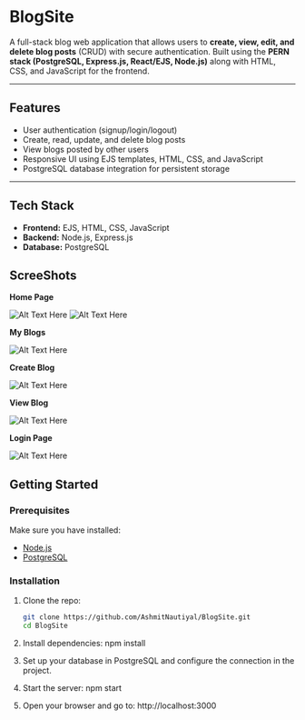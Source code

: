 # BlogSite 

A full-stack blog web application that allows users to **create, view, edit, and delete blog posts** (CRUD) with secure authentication. Built using the **PERN stack (PostgreSQL, Express.js, React/EJS, Node.js)** along with HTML, CSS, and JavaScript for the frontend.

---

## Features
- User authentication (signup/login/logout)  
- Create, read, update, and delete blog posts  
- View blogs posted by other users  
- Responsive UI using EJS templates, HTML, CSS, and JavaScript  
- PostgreSQL database integration for persistent storage  

---

## Tech Stack
- **Frontend:** EJS, HTML, CSS, JavaScript  
- **Backend:** Node.js, Express.js  
- **Database:** PostgreSQL

## ScreeShots

**Home Page**

![Alt Text Here](https://github.com/user-attachments/assets/f67fd191-2b94-4e29-890e-2ec858f91dd7)
![Alt Text Here](https://github.com/user-attachments/assets/f8e169cf-6bd6-49cf-87dd-c99d4f9365b6)

**My Blogs**

![Alt Text Here](https://github.com/user-attachments/assets/0ab5045d-8b63-47a4-8579-4bdf86e58d1d)

**Create Blog**

![Alt Text Here](https://github.com/user-attachments/assets/476cf60c-091d-484d-bfc8-3c953583b14c)

**View Blog**

![Alt Text Here](https://github.com/user-attachments/assets/f4d8ef4c-6abb-411f-a08e-33ee51426c11)

**Login Page**

![Alt Text Here](https://github.com/user-attachments/assets/a595e571-09dd-44b4-b553-5a5d2eb65d24)

## Getting Started

### Prerequisites
Make sure you have installed:  
- [Node.js](https://nodejs.org/)  
- [PostgreSQL](https://www.postgresql.org/)  

### Installation
1. Clone the repo:
   ```bash
   git clone https://github.com/AshmitNautiyal/BlogSite.git
   cd BlogSite
   
2. Install dependencies:
   npm install

4. Set up your database in PostgreSQL and configure the connection in the project.

5. Start the server:
   npm start

6. Open your browser and go to:
   http://localhost:3000




  
